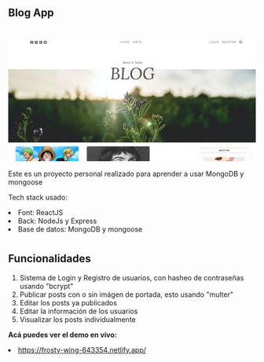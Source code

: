 ## Blog App

#
<img src='./src/images/blogApp.png' />
<p> Este es un proyecto personal realizado para aprender a usar MongoDB y mongoose</p>
<p> Tech stack usado: </p>
<li>Font: ReactJS
<li>Back: NodeJs y Express
<li>Base de datos: MongoDB y mongoose

#

## Funcionalidades

<ol>
    <li>Sistema de Login y Registro de usuarios, con hasheo de contraseñas usando "bcrypt"
    <li>Publicar posts con o sin imágen de portada, esto usando "multer"
    <li>Editar los posts ya publicados
    <li>Editar la información de los usuarios
    <li>Visualizar los posts individualmente
</ol>

<strong>Acá puedes ver el demo en vivo:</strong>
<br/>
<li> <a href='https://frosty-wing-643354.netlify.app/'>https://frosty-wing-643354.netlify.app/</a>